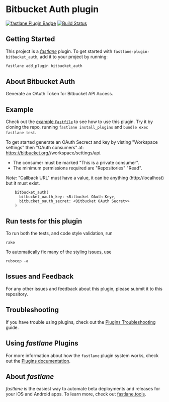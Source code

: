 # Bitbucket Auth plugin

[![fastlane Plugin Badge](https://rawcdn.githack.com/fastlane/fastlane/master/fastlane/assets/plugin-badge.svg)](https://rubygems.org/gems/fastlane-plugin-bitbucket_auth)
[![Build Status](https://travis-ci.org/rlester/fastlane-plugin-bitbucket_auth.svg?branch=master)](https://travis-ci.org/rlester/fastlane-plugin-bitbucket_auth)

## Getting Started

This project is a [_fastlane_](https://github.com/fastlane/fastlane) plugin. To get started with `fastlane-plugin-bitbucket_auth`, add it to your project by running:

```bash
fastlane add_plugin bitbucket_auth
```

## About Bitbucket Auth 

Generate an OAuth Token for Bitbucket API Access.

## Example

Check out the [example `Fastfile`](fastlane/Fastfile) to see how to use this plugin. Try it by cloning the repo, running `fastlane install_plugins` and `bundle exec fastlane test`.

 To get started generate an OAuth Secrect and key by visting "Workspace settings" then "OAuth consumers" at: https://bitbucket.org/<username>/workspace/settings/api.

 - The consumer must be marked "This is a private consumer". 
 - The minimum permissions required are "Repositories" "Read".
 
 *Note:* "Callback URL" must have a value, it can be anything (http://localhost) but it must exist.
       

```
    bitbucket_auth(
      bitbucket_oauth_key: <Bitbucket OAuth Key>,
      bitbucket_oauth_secret: <Bitbucket OAuth Secret>>
    )
```

## Run tests for this plugin

To run both the tests, and code style validation, run

```
rake
```

To automatically fix many of the styling issues, use
```
rubocop -a
```

## Issues and Feedback

For any other issues and feedback about this plugin, please submit it to this repository.

## Troubleshooting

If you have trouble using plugins, check out the [Plugins Troubleshooting](https://docs.fastlane.tools/plugins/plugins-troubleshooting/) guide.

## Using _fastlane_ Plugins

For more information about how the `fastlane` plugin system works, check out the [Plugins documentation](https://docs.fastlane.tools/plugins/create-plugin/).

## About _fastlane_

_fastlane_ is the easiest way to automate beta deployments and releases for your iOS and Android apps. To learn more, check out [fastlane.tools](https://fastlane.tools).
